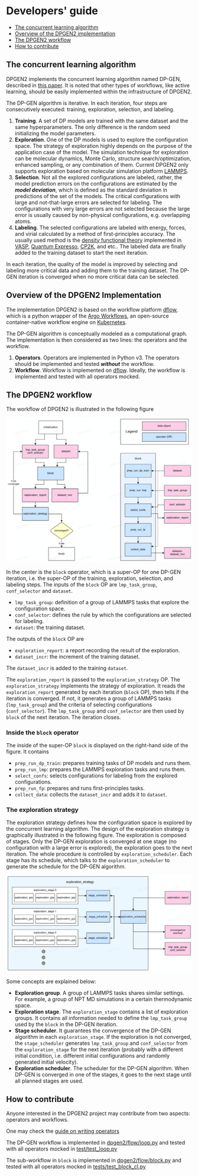 # Developers' guide

- [The concurrent learning algorithm](#the-concurrent-learning-algorithm)
- [Overview of the DPGEN2 implementation](#overview-of-the-dpgen2-implementation)
- [The DPGEN2 workflow](#the-dpgen2-workflow)
- [How to contribute](#how-to-contribute)

## The concurrent learning algorithm

DPGEN2 implements the concurrent learning algorithm named DP-GEN, described in [this paper](https://doi.org/10.1016/j.cpc.2020.107206). It is noted that other types of workflows, like active learning, should be easily implemented within the infrastructure of DPGEN2. 

The DP-GEN algorithm is iterative. In each iteration, four steps are consecutively executed: training, exploration, selection, and labeling. 

1. **Training**. A set of DP models are trained with the same dataset and the same hyperparameters. The only difference is the random seed initializing the model parameters. 
2. **Exploration**. One of the DP models is used to explore the configuration space. The strategy of exploration highly depends on the purpose of the application case of the model. The simulation technique for exploration can be molecular dynamics, Monte Carlo, structure search/optimization, enhanced sampling, or any combination of them. Current DPGEN2 only supports exploration based on molecular simulation platform [LAMMPS](https://www.lammps.org/).
3. **Selection**. Not all the explored configurations are labeled, rather, the model prediction errors on the configurations are estimated by the ***model deviation***, which is defined as the standard deviation in predictions of the set of the models. The critical configurations with large and not-that-large errors are selected for labeling. The configurations with very large errors are not selected because the large error is usually caused by non-physical configurations, e.g. overlapping atoms. 
4. **Labeling**. The selected configurations are labeled with energy, forces, and virial calculated by a method of first-principles accuracy. The usually used method is the [density functional theory](https://doi.org/10.1103/PhysRev.140.A1133) implemented in [VASP](https://www.vasp.at/), [Quantum Expresso](https://www.quantum-espresso.org/), [CP2K](https://www.cp2k.org/), and etc.. The labeled data are finally added to the training dataset to start the next iteration. 

In each iteration, the quality of the model is improved by selecting and labeling more critical data and adding them to the training dataset. The DP-GEN iteration is converged when no more critical data can be selected.

## Overview of the DPGEN2 Implementation 

The implementation DPGEN2 is based on the workflow platform [dflow](https://github.com/dptech-corp/dflow), which is a python wrapper of the [Argo Workflows](https://argoproj.github.io/workflows/), an open-source container-native workflow engine on [Kubernetes](https://kubernetes.io/).

The DP-GEN algorithm is conceptually modeled as a computational graph. The implementation is then considered as two lines: the operators and the workflow.
1. **Operators**. Operators are implemented in Python v3. The operators should be implemented and tested ***without*** the workflow. 
2. **Workflow**. Workflow is implemented on [dflow](https://github.com/dptech-corp/dflow). Ideally, the workflow is implemented and tested with all operators mocked. 


## The DPGEN2 workflow

The workflow of DPGEN2 is illustrated in the following figure

![dpgen flowchart](./figs/dpgen-flowchart.jpg)

In the center is the `block` operator, which is a super-OP for one DP-GEN iteration, i.e. the super-OP of the training, exploration, selection, and labeling steps. The inputs of the `block` OP are `lmp_task_group`, `conf_selector` and `dataset`. 
- `lmp_task_group`: definition of a group of LAMMPS tasks that explore the configuration space. 
- `conf_selector`: defines the rule by which the configurations are selected for labeling.
- `dataset`: the training dataset.

The outputs of the `block` OP are
- `exploration_report`: a report recording the result of the exploration. 
- `dataset_incr`: the increment of the training dataset.

The `dataset_incr` is added to the training `dataset`. 

The `exploration_report` is passed to the `exploration_strategy` OP. The `exploration_strategy` implements the strategy of exploration. It reads the `exploration_report` generated by each iteration (`block` OP), then tells if the iteration is converged. If not, it generates a group of LAMMPS tasks (`lmp_task_group`) and the criteria of selecting configurations (`conf_selector`). The `lmp_task_group` and `conf_selector` are then used by `block` of the next iteration. The iteration closes.

### Inside the `block` operator

The inside of the super-OP `block` is displayed on the right-hand side of the figure. It contains
- `prep_run_dp_train`: prepares training tasks of DP models and runs them.
- `prep_run_lmp`: prepares the LAMMPS exploration tasks and runs them.
- `select_confs`: selects configurations for labeling from the explored configurations.
- `prep_run_fp`: prepares and runs first-principles tasks.
- `collect_data`: collects the `dataset_incr` and adds it to `dataset`.


### The exploration strategy

The exploration strategy defines how the configuration space is explored by the concurrent learning algorithm.  The design of the exploration strategy is graphically illustrated in the following figure. The exploration is composed of stages. Only the DP-GEN exploration is converged at one stage (no configuration with a large error is explored), the exploration goes to the next iteration. The whole procedure is controlled by `exploration_scheduler`. Each stage has its schedule, which talks to the `exploration_scheduler` to generate the schedule for the DP-GEN algorithm. 

![exploration strategy](./figs/exploration-strategy.jpg)

Some concepts are explained below:

- **Exploration group**. A group of LAMMPS tasks shares similar settings. For example, a group of NPT MD simulations in a certain thermodynamic space.
- **Exploration stage**. The `exploration_stage` contains a list of exploration groups. It contains all information needed to define the `lmp_task_group` used by the `block` in the DP-GEN iteration.  
- **Stage scheduler**. It guarantees the convergence of the DP-GEN algorithm in each `exploration_stage`. If the exploration is not converged, the `stage_scheduler`  generates `lmp_task_group` and `conf_selector` from the `exploration_stage` for the next iteration (probably with a different initial condition, i.e. different initial configurations and randomly generated initial velocity).
- **Exploration scheduler**. The scheduler for the DP-GEN algorithm. When DP-GEN is converged in one of the stages, it goes to the next stage until all planned stages are used.


## How to contribute

Anyone interested in the DPGEN2 project may contribute from two aspects: operators and workflows.

One may check the [guide on writing operators](./operator.md)

The DP-GEN workflow is implemented in [dpgen2/flow/loop.py](https://github.com/wanghan-iapcm/dpgen2/blob/master/dpgen2/flow/loop.py) and tested with all operators mocked in [test/test_loop.py](https://github.com/wanghan-iapcm/dpgen2/blob/master/tests/test_loop.py)

The sub-workflow in `block` is implemented in [dpgen2/flow/block.py](https://github.com/wanghan-iapcm/dpgen2/blob/master/dpgen2/flow/block.py) and tested with all operators mocked in [tests/test_block_cl.py](https://github.com/wanghan-iapcm/dpgen2/blob/master/tests/test_block_cl.py)
